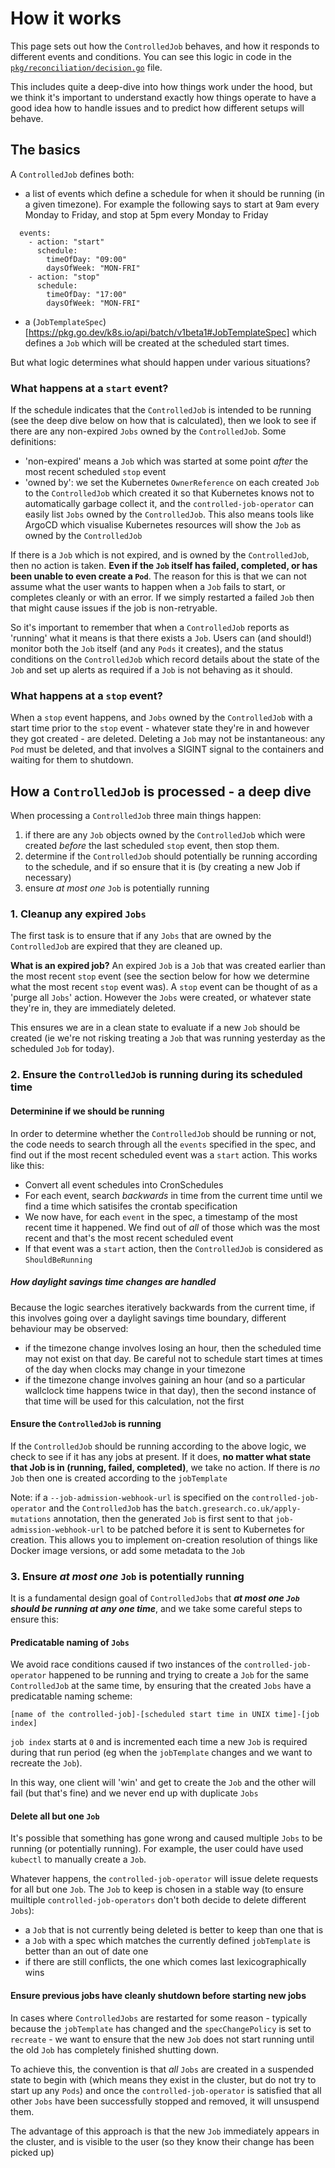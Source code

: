 # How it works

This page sets out how the `ControlledJob` behaves, and how it responds to different events and conditions. You can see this logic in code in the [`pkg/reconciliation/decision.go`](pkg/reconciliation/decision.go)
 file.

This includes quite a deep-dive into how things work under the hood, but we think it's important to understand exactly how things operate to have a good idea how to handle issues and to predict how different setups will behave.

## The basics

A `ControlledJob` defines both:

- a list of events which define a schedule for when it should be running (in a given timezone). For example the following says to start at 9am every Monday to Friday, and stop at 5pm every Monday to Friday
```
  events:
    - action: "start"
      schedule:
        timeOfDay: "09:00"
        daysOfWeek: "MON-FRI"
    - action: "stop"
      schedule:
        timeOfDay: "17:00"
        daysOfWeek: "MON-FRI"
```
- a (`JobTemplateSpec`)[https://pkg.go.dev/k8s.io/api/batch/v1beta1#JobTemplateSpec] which defines a `Job` which will be created at the scheduled start times.

But what logic determines what should happen under various situations?

### What happens at a `start` event?
If the schedule indicates that the `ControlledJob` is intended to be running (see the deep dive below on how that is calculated), then we look to see if there are any non-expired `Jobs` owned by the `ControlledJob`. Some definitions:

- 'non-expired' means a `Job` which was started at some point _after_ the most recent scheduled `stop` event
- 'owned by': we set the Kubernetes `OwnerReference` on each created `Job` to the `ControlledJob` which created it so that Kubernetes knows not to automatically garbage collect it, and the `controlled-job-operator` can easily list `Jobs` owned by the `ControlledJob`. This also means tools like ArgoCD which visualise Kubernetes resources will show the `Job` as owned by the `ControlledJob`

If there is a `Job` which is not expired, and is owned by the `ControlledJob`, then no action is taken. **Even if the `Job` itself has failed, completed, or has been unable to even create a `Pod`**. The reason for this is that we can not assume what the user wants to happen when a `Job` fails to start, or completes cleanly or with an error. If we simply restarted a failed `Job` then that might cause issues if the job is non-retryable.

So it's important to remember that when a `ControlledJob` reports as 'running' what it means is that there exists a `Job`. Users can (and should!) monitor both the `Job` itself (and any `Pods` it creates), and the status conditions on the `ControlledJob` which record details about the state of the `Job` and set up alerts as required if a `Job` is not behaving as it should.

### What happens at a `stop` event?
When a `stop` event happens, and `Jobs` owned by the `ControlledJob` with a start time prior to the `stop` event - whatever state they're in and however they got created - are deleted. Deleting a `Job` may not be instantaneous: any `Pod` must be deleted, and that involves a SIGINT signal to the containers and waiting for them to shutdown.

## How a `ControlledJob` is processed - a deep dive

When processing a `ControlledJob` three main things happen:

1. if there are any `Job` objects owned by the `ControlledJob` which were created _before_ the last scheduled `stop` event, then stop them.
1. determine if the `ControlledJob` should potentially be running according to the schedule, and if so ensure that it is (by creating a new Job if necessary)
1. ensure _at most one_ `Job` is potentially running

### 1. Cleanup any expired `Jobs`

The first task is to ensure that if any `Jobs` that are owned by the `ControlledJob` are expired that they are cleaned up.

**What is an expired job?** An expired `Job` is a `Job` that was created earlier than the most recent `stop` event (see the section below for how we determine what the most recent `stop` event was). A `stop` event can be thought of as a 'purge all `Jobs`' action. However the `Jobs` were created, or whatever state they're in, they are immediately deleted.

This ensures we are in a clean state to evaluate if a new `Job` should be created (ie we're not risking treating a `Job` that was running yesterday as the scheduled `Job` for today).

### 2. Ensure the `ControlledJob` is running during its scheduled time

#### Determinine if we should be running
In order to determine whether the `ControlledJob` should be running or not, the code needs to search through all the `events` specified in the spec, and find out if the most recent scheduled event was a `start` action. This works like this:

- Convert all event schedules into CronSchedules
- For each event, search _backwards_ in time from the current time until we find a time which satisifes the crontab specification
- We now have, for each `event` in the spec, a timestamp of the most recent time it happened. We find out of _all_ of those which was the most recent and that's the most recent scheduled event
- If that event was a `start` action, then the `ControlledJob` is considered as `ShouldBeRunning`

##### How daylight savings time changes are handled

Because the logic searches iteratively backwards from the current time, if this involves going over a daylight savings time boundary, different behaviour may be observed:

- if the timezone change involves losing an hour, then the scheduled time may not exist on that day. Be careful not to schedule start times at times of the day when clocks may change in your timezone
- if the timezone change involves gaining an hour (and so a particular wallclock time happens twice in that day), then the second instance of that time will be used for this calculation, not the first

#### Ensure the `ControlledJob` is running

If the `ControlledJob` should be running according to the above logic, we check to see if it has any jobs at present. If it does, **no matter what state that Job is in (running, failed, completed)**, we take no action. If there is _no_ `Job` then one is created according to the `jobTemplate`

Note: if a `--job-admission-webhook-url` is specified on the `controlled-job-operator` and the `ControlledJob` has the `batch.gresearch.co.uk/apply-mutations` annotation, then the generated `Job` is first sent to that `job-admission-webhook-url` to be patched before it is sent to Kubernetes for creation. This allows you to implement on-creation resolution of things like Docker image versions, or add some metadata to the `Job`

### 3. Ensure _at most one_ `Job` is potentially running

It is a fundamental design goal of `ControlledJobs` that **_at most one `Job` should be running at any one time_**, and we take some careful steps to ensure this:

#### Predicatable naming of `Jobs`

We avoid race conditions caused if two instances of the `controlled-job-operator` happened to be running and trying to create a `Job` for the same `ControlledJob` at the same time, by ensuring that the created `Jobs` have a predicatable naming scheme:

`[name of the controlled-job]-[scheduled start time in UNIX time]-[job index]`

`job index` starts at `0` and is incremented each time a new `Job` is required during that run period (eg when the `jobTemplate` changes and we want to recreate the `Job`).

In this way, one client will 'win' and get to create the `Job` and the other will fail (but that's fine) and we never end up with duplicate `Jobs`

#### Delete all but one `Job`

It's possible that something has gone wrong and caused multiple `Jobs` to be running (or potentially running). For example, the user could have used `kubectl` to manually create a `Job`.

Whatever happens, the `controlled-job-operator` will issue delete requests for all but one `Job`. The `Job` to keep is chosen in a stable way (to ensure muiltiple `controlled-job-operators` don't both decide to delete different `Jobs`):

- a `Job` that is not currently being deleted is better to keep than one that is
- a `Job` with a spec which matches the currently defined `jobTemplate` is better than an out of date one
- if there are still conflicts, the one which comes last lexicographically wins

#### Ensure previous jobs have cleanly shutdown before starting new jobs

In cases where `ControlledJobs` are restarted for some reason - typically because the `jobTemplate` has changed and the `specChangePolicy` is set to `recreate` - we want to ensure that the new `Job` does not start running until the old `Job` has completely finished shutting down.

To achieve this, the convention is that _all_ `Jobs` are created in a suspended state to begin with (which means they exist in the cluster, but do not try to start up any `Pods`) and once the `controlled-job-operator` is satisfied that all other `Jobs` have been successfully stopped and removed, it will unsuspend them.

The advantage of this approach is that the new `Job` immediately appears in the cluster, and is visible to the user (so they know their change has been picked up)